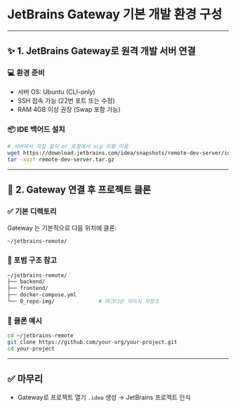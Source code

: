 # JetBrains Gateway 기본 개발 환경 구성

---

## ✨ 1. JetBrains Gateway로 원격 개발 서버 연결

### 💻 환경 준비
- 서버 OS: Ubuntu (CLI-only)
- SSH 접속 가능 (22번 포트 또는 수정)
- RAM 4GB 이상 권장 (Swap 포함 가능)

### 📦 IDE 백어드 설치
```bash
# 서버에서 직접 설치 or 로컬에서 scp 이용 이옵
wget https://download.jetbrains.com/idea/snapshots/remote-dev-server/idea-U-XXX.XXX.X/remote-dev-server.tar.gz
tar -xvzf remote-dev-server.tar.gz
```

---

## 🔐 2. Gateway 연결 후 프로젝트 클론

### ✅ 기본 디렉토리
Gateway 는 기본적으로 다음 위치에 클론:
```
~/jetbrains-remote/
```

### 📁 포범 구조 참고
```bash
~/jetbrains-remote/
├── backend/
├── frontend/
├── docker-compose.yml
└── 0_repo-img/              # 마크다운 이미지 저장소
```

### 📍 클론 예시
```bash
cd ~/jetbrains-remote
git clone https://github.com/your-org/your-project.git
cd your-project
```

---


## ✅ 마무리

- Gateway로 프로젝트 열기 `.idea` 생성 → JetBrains 프로젝트 인식



